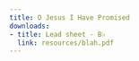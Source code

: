 ```yaml
---
title: O Jesus I Have Promised
downloads:
- title: Lead sheet - B♭
  link: resources/blah.pdf
---
```

